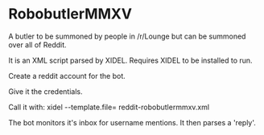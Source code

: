 # RobobutlerMMXV
A butler to be summoned by people in /r/Lounge but can be summoned over all of Reddit.

It is an XML script parsed by XIDEL. Requires XIDEL to be installed to run.

Create a reddit account for the bot.

Give it the credentials.

Call it with: xidel --template.file= reddit-robobutlermmxv.xml

The bot monitors it's inbox for username mentions. It then parses a 'reply'.
